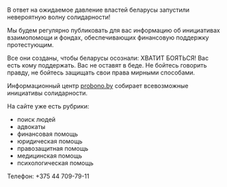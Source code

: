 В ответ на ожидаемое давление властей беларусы запустили невероятную волну солидарности!

Мы будем регулярно публиковать для вас информацию об инициативах взаимопомощи и фондах, обеспечивающих финансовую поддержку протестующим.

Все они созданы, чтобы беларусы осознали: ХВАТИТ БОЯТЬСЯ! Вас есть кому поддержать. Вас не оставят в беде. Не бойтесь говорить правду, не бойтесь защищать свои права мирными способами.

Информационный центр [probono.by](https://probono.by) собирает всевозможные инициативы солидарности. 

На сайте уже есть рубрики:

- поиск людей
- адвокаты
- финансовая помощь
- юридическая помощь
- правозащитная помощь
- медицинская помощь
- психологическая помощь

Телефон: +375 44 709-79-11
